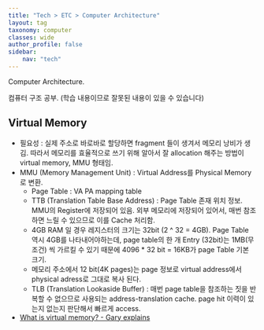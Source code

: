 ```yaml
---
title: "Tech > ETC > Computer Architecture"
layout: tag
taxonomy: computer
classes: wide
author_profile: false
sidebar:
    nav: "tech"
---
```

Computer Architecture.

컴퓨터 구조 공부. (학습 내용이므로 잘못된 내용이 있을 수 있습니다)

## Virtual Memory
- 필요성 : 실제 주소로 바로바로 할당하면 fragment 들이 생겨서 메모리 낭비가 생김. 따라서 메모리를 효율적으로 쓰기 위해 알아서 잘 allocation 해주는 방법이 virtual memory, MMU 형태임.
- MMU (Memory Management Unit) : Virtual Address를 Physical Memory로 변환.
    - Page Table : VA PA mapping table
    - TTB (Translation Table Base Address) : Page Table 존재 위치 정보. MMU의 Register에 저장되어 있음. 외부 메모리에 저장되어 있어서, 매번 참조하면 느릴 수 있으므로 이를 Cache 처리함.
    - 4GB RAM 일 경우 레지스터의 크기는 32bit (2 \^ 32 = 4GB). Page Table 역시 4GB를 나타내어야하는데, page table의 한 개 Entry (32bit)는 1MB(무조건) 씩 가르킬 수 있기 때문에 4096 \* 32 bit = 16KB가 page Table 기본 크기.
    - 메모리 주소에서 12 bit(4K pages)는 page 정보로 virtual address에서 physical adress로 그대로 복사 된다.
    - TLB (Translation Lookaside Buffer) : 매번 page table을 참조하는 짓을 반복할 수 없으므로 사용되는 address-translation cache. page hit 이력이 있는지 없는지 판단해서 빠르게 access.
- [What is virtual memory? - Gary explains](https://www.youtube.com/watch?v=2quKyPnUShQ)
